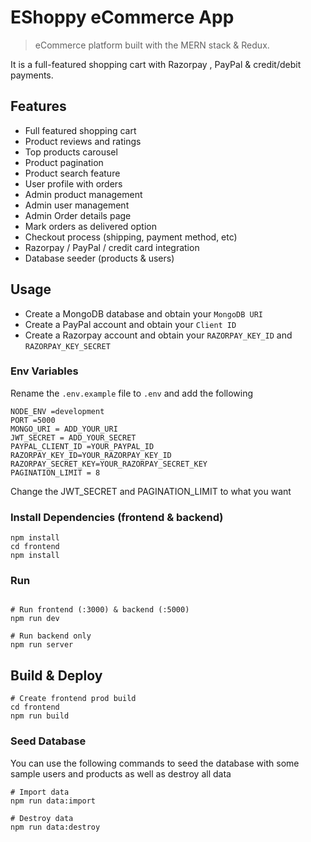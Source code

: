 # EShoppy eCommerce App

> eCommerce platform built with the MERN stack & Redux.

 It is a full-featured shopping cart with Razorpay , PayPal & credit/debit payments.

## Features

- Full featured shopping cart
- Product reviews and ratings
- Top products carousel
- Product pagination
- Product search feature
- User profile with orders
- Admin product management
- Admin user management
- Admin Order details page
- Mark orders as delivered option
- Checkout process (shipping, payment method, etc)
- Razorpay / PayPal / credit card integration
- Database seeder (products & users)

## Usage

- Create a MongoDB database and obtain your `MongoDB URI` 
- Create a PayPal account and obtain your `Client ID` 
- Create a Razorpay account and obtain your `RAZORPAY_KEY_ID` and `RAZORPAY_KEY_SECRET`

### Env Variables

Rename the `.env.example` file to `.env` and add the following

```
NODE_ENV =development
PORT =5000
MONGO_URI = ADD_YOUR_URI
JWT_SECRET = ADD_YOUR_SECRET
PAYPAL_CLIENT_ID =YOUR_PAYPAL_ID
RAZORPAY_KEY_ID=YOUR_RAZORPAY_KEY_ID
RAZORPAY_SECRET_KEY=YOUR_RAZORPAY_SECRET_KEY
PAGINATION_LIMIT = 8

```

Change the JWT_SECRET and PAGINATION_LIMIT to what you want

### Install Dependencies (frontend & backend)

```
npm install
cd frontend
npm install
```

### Run

```

# Run frontend (:3000) & backend (:5000)
npm run dev

# Run backend only
npm run server
```

## Build & Deploy

```
# Create frontend prod build
cd frontend
npm run build
```

### Seed Database

You can use the following commands to seed the database with some sample users and products as well as destroy all data

```
# Import data
npm run data:import

# Destroy data
npm run data:destroy
```
